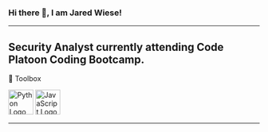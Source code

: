 ### Hi there 👋, I am Jared Wiese!
--------
Security Analyst currently attending Code Platoon Coding Bootcamp.
--------

🧰 Toolbox

<img src="https://cdn.worldvectorlogo.com/logos/python-5.svg" alt="Python Logo" width="50" height="50"/> <img src="https://cdn.worldvectorlogo.com/logos/logo-javascript.svg" alt="JavaScript Logo" width="50" height="50"/>

--------
